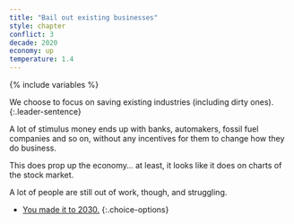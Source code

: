 ```yaml
---
title: "Bail out existing businesses"
style: chapter
conflict: 3
decade: 2020
economy: up
temperature: 1.4
---
```


{% include variables %}

We choose to focus on saving existing industries (including dirty ones).
{:.leader-sentence}

A lot of stimulus money ends up with banks, automakers, fossil fuel companies and so on, without any incentives for them to change how they do business.

This does prop up the economy… at least, it looks like it does on charts of the stock market.

A lot of people are still out of work, though, and struggling.

- [You made it to 2030.](part-page_2030-slow-fade.html)
{:.choice-options}
